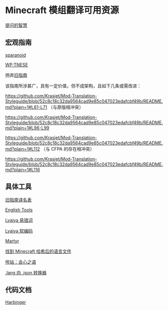 # Minecraft 模组翻译可用资源

[提问的智慧](https://github.com/ryanhanwu/How-To-Ask-Questions-The-Smart-Way/blob/master/README-zh_CN.md)

## 宏观指南

[sparanoid](https://github.com/sparanoid/chinese-copywriting-guidelines/blob/master/README.zh-CN.md)

[WP:TNESE](https://zh.wikipedia.org/wiki/Wikipedia:%E7%BF%BB%E8%AF%91%E8%85%94)

扬弃[旧指南](https://github.com/Krasjet/Mod-Translation-Styleguide)

该指南所涉甚广，具有一定价值，但不成架构，且如下几条或需改进：

https://github.com/Krasjet/Mod-Translation-Styleguide/blob/52c8c18c32da9564cad9e85c047023edafcbf49b/README.md?plain=1#L61-L71 （与原版相冲突）

https://github.com/Krasjet/Mod-Translation-Styleguide/blob/52c8c18c32da9564cad9e85c047023edafcbf49b/README.md?plain=1#L96-L99

https://github.com/Krasjet/Mod-Translation-Styleguide/blob/52c8c18c32da9564cad9e85c047023edafcbf49b/README.md?plain=1#L112 （与 CFPA 的存在相冲突）

https://github.com/Krasjet/Mod-Translation-Styleguide/blob/52c8c18c32da9564cad9e85c047023edafcbf49b/README.md?plain=1#L116

## 具体工具

[旧指南译名表](https://github.com/Krasjet/Mod-Translation-Styleguide/blob/master/glossary.md)

[English Tools](https://www.englishtools.org/zh-cn/english-words-that-contain-letters)

[Lyaiya 易错词](https://github.com/Lyaiya/Minecraft-Resource-Guide/tree/main/docs/%E7%BF%BB%E8%AF%91)

[Lyaiya 软编码](https://github.com/Lyaiya/Softcode/blob/master/src/main/resources/assets/softcode/lang/zh_cn.lang)

[Martyr](https://www.mcbbs.net/thread-1389395-1-1.html)

[找到 Minecraft 哈希后的语言文件](https://www.mcbbs.net/forum.php?mod=redirect&goto=findpost&ptid=732906&pid=12437439)

[哔站：会心之语](https://space.bilibili.com/299655539/channel/collectiondetail?sid=853420)

[.lang 向 .json 转换器](https://www.tterrag.com/lang2json/)

## 代码文档

[Harbinger](https://harbinger.covertdragon.team/chapter-13/)